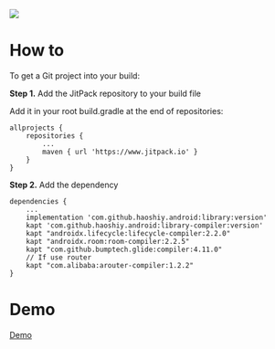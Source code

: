 [![](https://www.jitpack.io/v/haoshiy/android.svg)](https://www.jitpack.io/#haoshiy/android)

# How to

To get a Git project into your build:

**Step 1.** Add the JitPack repository to your build file

Add it in your root build.gradle at the end of repositories:

```
allprojects {
    repositories {
        ...
        maven { url 'https://www.jitpack.io' }
    }
}
```

**Step 2.** Add the dependency

```
dependencies {
    ...
    implementation 'com.github.haoshiy.android:library:version'
    kapt 'com.github.haoshiy.android:library-compiler:version'
    kapt "androidx.lifecycle:lifecycle-compiler:2.2.0"
    kapt "androidx.room:room-compiler:2.2.5"
    kapt "com.github.bumptech.glide:compiler:4.11.0"
    // If use router
    kapt "com.alibaba:arouter-compiler:1.2.2"
}
```

# Demo

[Demo](https://github.com/haoshiy/kotlin_wanandroid)
